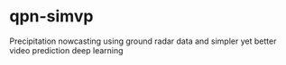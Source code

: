 # qpn-simvp
Precipitation nowcasting using ground radar data and simpler yet better video prediction deep learning
